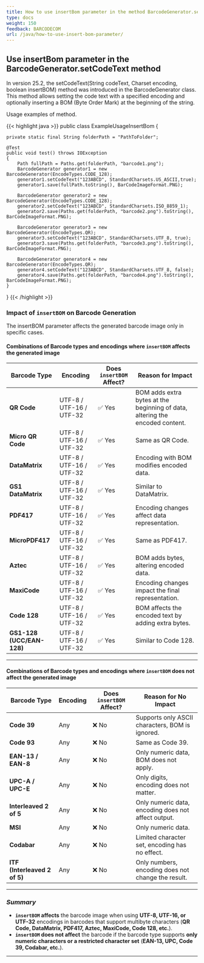 ```yaml
---
title: How to use insertBom parameter in the method BarcodeGenerator.setCodeText
type: docs
weight: 150
feedback: BARCODECOM
url: /java/how-to-use-insert-bom-parameter/
---
```


## **Use insertBom parameter in the BarcodeGenerator.setCodeText method**

In version 25.2, the setCodeText(String codeText, Charset encoding, boolean insertBOM) method was introduced in the 
BarcodeGenerator class.  
This method allows setting the code text with a specified encoding and optionally inserting a BOM (Byte Order Mark)
at the beginning of the string.

Usage examples of method.

{{< highlight java >}}
 public class ExampleUsageInsertBom
 {

    private static final String folderPath = "PathToFolder";

    @Test
    public void test() throws IOException
    {
        Path fullPath = Paths.get(folderPath, "barcode1.png");
        BarcodeGenerator generator1 = new BarcodeGenerator(EncodeTypes.CODE_128);
        generator1.setCodeText("123ABCD", StandardCharsets.US_ASCII,true);
        generator1.save(fullPath.toString(), BarCodeImageFormat.PNG);

        BarcodeGenerator generator2 = new BarcodeGenerator(EncodeTypes.CODE_128);
        generator2.setCodeText("123ABCD", StandardCharsets.ISO_8859_1);
        generator2.save(Paths.get(folderPath, "barcode2.png").toString(), BarCodeImageFormat.PNG);

        BarcodeGenerator generator3 = new BarcodeGenerator(EncodeTypes.QR);
        generator3.setCodeText("123ABCD", StandardCharsets.UTF_8, true);
        generator3.save(Paths.get(folderPath, "barcode3.png").toString(), BarCodeImageFormat.PNG);

        BarcodeGenerator generator4 = new BarcodeGenerator(EncodeTypes.QR);
        generator4.setCodeText("123ABCD", StandardCharsets.UTF_8, false);
        generator4.save(Paths.get(folderPath, "barcode4.png").toString(), BarCodeImageFormat.PNG);
    }
 }
{{< /highlight >}}

### **Impact of `insertBOM` on Barcode Generation**
The insertBOM parameter affects the generated barcode image only in specific cases.

#### **Combinations of Barcode types and encodings where `insertBOM` affects the generated image**

| **Barcode Type**           | **Encoding**          | **Does `insertBOM` Affect?** | **Reason for Impact**                                                        |
|---------------------------|----------------------|----------------------------|------------------------------------------------------------------------------|
| **QR Code**               | UTF-8 / UTF-16 / UTF-32 | ✅ Yes                 | BOM adds extra bytes at the beginning of data, altering the encoded content. |
| **Micro QR Code**         | UTF-8 / UTF-16 / UTF-32 | ✅ Yes                 | Same as QR Code.                                                             |
| **DataMatrix**            | UTF-8 / UTF-16 / UTF-32 | ✅ Yes                 | Encoding with BOM modifies encoded data.                                     |
| **GS1 DataMatrix**        | UTF-8 / UTF-16 / UTF-32 | ✅ Yes                 | Similar to DataMatrix.                                                       |
| **PDF417**                | UTF-8 / UTF-16 / UTF-32 | ✅ Yes                 | Encoding changes affect data representation.                                 |
| **MicroPDF417**           | UTF-8 / UTF-16 / UTF-32 | ✅ Yes                 | Same as PDF417.                                                              |
| **Aztec**                 | UTF-8 / UTF-16 / UTF-32 | ✅ Yes                 | BOM adds bytes, altering encoded data.                                       |
| **MaxiCode**              | UTF-8 / UTF-16 / UTF-32 | ✅ Yes                 | Encoding changes impact the final representation.                            |
| **Code 128**              | UTF-8 / UTF-16 / UTF-32 | ✅ Yes                 | BOM affects the encoded text by adding extra bytes.                          |
| **GS1-128 (UCC/EAN-128)** | UTF-8 / UTF-16 / UTF-32 | ✅ Yes                 | Similar to Code 128.                                                         |

---

#### **Combinations of Barcode types and encodings where `insertBOM` does not affect the generated image**

| **Barcode Type**          | **Encoding**       | **Does `insertBOM` Affect?** | **Reason for No Impact**                            |
|--------------------------|-------------------|-----------------------------|-----------------------------------------------------|
| **Code 39**             | Any               | ❌ No                       | Supports only ASCII characters, BOM is ignored.     |
| **Code 93**             | Any               | ❌ No                       | Same as Code 39.                                    |
| **EAN-13 / EAN-8**      | Any               | ❌ No                       | Only numeric data, BOM does not apply.              |
| **UPC-A / UPC-E**       | Any               | ❌ No                       | Only digits, encoding does not matter.              |
| **Interleaved 2 of 5**  | Any               | ❌ No                       | Only numeric data, encoding does not affect output. |
| **MSI**                 | Any               | ❌ No                       | Only numeric data.                                  |
| **Codabar**             | Any               | ❌ No                       | Limited character set, encoding has no effect.      |
| **ITF (Interleaved 2 of 5)** | Any          | ❌ No                       | Only numbers, encoding does not change the result.  |

---

### ***Summary***

- **`insertBOM` affects** the barcode image when using **UTF-8, UTF-16, or UTF-32** encodings in barcodes that support multibyte characters (**QR Code, DataMatrix, PDF417, Aztec, MaxiCode, Code 128, etc.**).
- **`insertBOM` does not affect** the barcode if the barcode type supports **only numeric characters or a restricted character set** (**EAN-13, UPC, Code 39, Codabar, etc.**).

---


